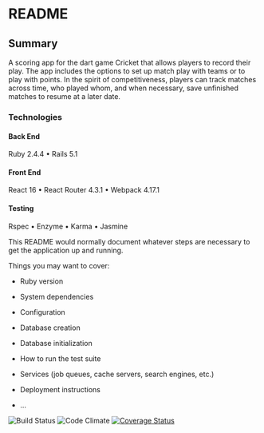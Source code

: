 # README

## Summary
A scoring app for the dart game Cricket that allows players to record their play. The app includes the options to set up match play with teams or to play with points. In the spirit of competitiveness, players can track matches across time, who played whom, and when necessary, save unfinished matches to resume at a later date.

### Technologies
#### Back End
Ruby 2.4.4
• Rails 5.1

#### Front End
React 16
• React Router 4.3.1
• Webpack 4.17.1

#### Testing
Rspec
• Enzyme
• Karma
• Jasmine


This README would normally document whatever steps are necessary to get the
application up and running.

Things you may want to cover:

* Ruby version

* System dependencies

* Configuration

* Database creation

* Database initialization

* How to run the test suite

* Services (job queues, cache servers, search engines, etc.)

* Deployment instructions

* ...

![Build Status](https://codeship.com/projects/e427e6a0-0f44-0135-f229-3e3b859db2c9/status?branch=master)
![Code Climate](https://codeclimate.com/github/benedictbutton/cricket.png)
[![Coverage Status](https://coveralls.io/repos/github/benedictbutton/cricket/badge.svg?branch=master)](https://coveralls.io/github/benedictbutton/cricket?branch=master)
